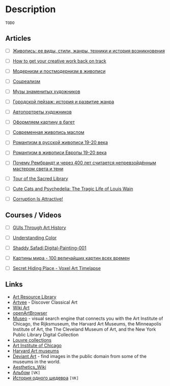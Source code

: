 # Description

`TODO`


## Articles

- [ ] [Живопись: ее виды, стили, жанры, техники и история возникновения](https://veryimportantlot.com/ru/news/blog/zhivopis-ee-vidy-i-istoriya-vozniknoveniya)
- [ ] [How to get your creative work back on track](https://every.to/superorganizers/building-a-what-s-next-deck)
- [ ] [Модернизм и постмодернизм в живописи](https://masterkrasok.ru/posts/modernizm_vs_postmodernizm)
- [ ] [Соцреализм](https://masterkrasok.ru/posts/socrealizm)
- [ ] [Музы знаменитых художников](https://masterkrasok.ru/posts/260_618c0a88379d4)
- [ ] [Городской пейзаж: история и развитие жанра](https://masterkrasok.ru/posts/gorodskoy-peyzazh-istoriya-i-razvitie-zhanra)
- [ ] [Автопортреты художников](https://masterkrasok.ru/posts/avtoportrety-hudozhnikov)
- [ ] [Оформляем картину в багет](https://masterkrasok.ru/posts/oformlyaem-kartinu-v-baget)
- [ ] [Современная живопись маслом](https://masterkrasok.ru/posts/sovremennaya-zhivopis-maslom)
- [ ] [Романтизм в русской живописи 19-20 века](https://masterkrasok.ru/posts/romantism_v_rossii)
- [ ] [Романтизм в живописи Европы 19-20 века](https://masterkrasok.ru/posts/romantism_in_europe)
- [ ] [Почему Рембрандт и через 400 лет считается непревзойдённым мастером света и тени](https://kulturologia.ru/blogs/171121/51628/)
- [ ] [Tour of the Sacred Library](https://moultano.wordpress.com/2021/07/20/tour-of-the-sacred-library/)
- [ ] [Cute Cats and Psychedelia: The Tragic Life of Louis Wain](https://illustrationchronicles.com/cute-cats-and-psychedelia-the-tragic-life-of-louis-wain)
- [ ] [Corruption Is Attractive!](https://venam.nixers.net/blog/programming/2020/10/05/corruption-at-the-core.html)


## Courses / Videos

- [ ] [GUIs Through Art History](https://hyperlink.academy/courses/guis-through-art-history/2)
- [ ] [Understanding Color](https://youtu.be/Qj1FK8n7WgY)
- [ ] [Shaddy Safadi Digital-Painting-001](https://youtu.be/NygkJEc3yu4)
- [ ] [Картины мира - 100 величайших картин всех времен](https://youtu.be/6YSAMo6TmkE)
- [ ] [Secret Hiding Place - Voxel Art Timelapse](https://youtu.be/BAOc2qleqwc)


## Links

- [Art Resource Library](https://sites.google.com/site/4chanic/)
- [Artvee](https://artvee.com/) - Discover Classical Art
- [Wiki Art](https://www.wikiart.org/)
- [openArtBrowser](https://openartbrowser.org/en/)
- [Museo](https://museo.app/) - visual search engine that connects you with the Art Institute of Chicago, the Rijksmuseum, the Harvard Art Museums, the Minneapolis Institute of Art, the The Cleveland Museum of Art, and the New York Public Library Digital Collection
- [Louvre collections](https://collections.louvre.fr/en/)
- [Art Institute of Chicago](https://www.artic.edu/archival-collections/explore-the-collection)
- [Harvard Art museums](https://harvardartmuseums.org/)
- [Deviant Art](https://www.deviantart.com/) - find images in the public domain from some of the museums in the world.
- [Aesthetics_Wiki](https://aesthetics.fandom.com/wiki/Aesthetics_Wiki)
- [Альбом](https://vk.com/sea_like_me) `[VK]`
- [История одного шедевра](https://vk.com/art_and_stories) `[VK]`
